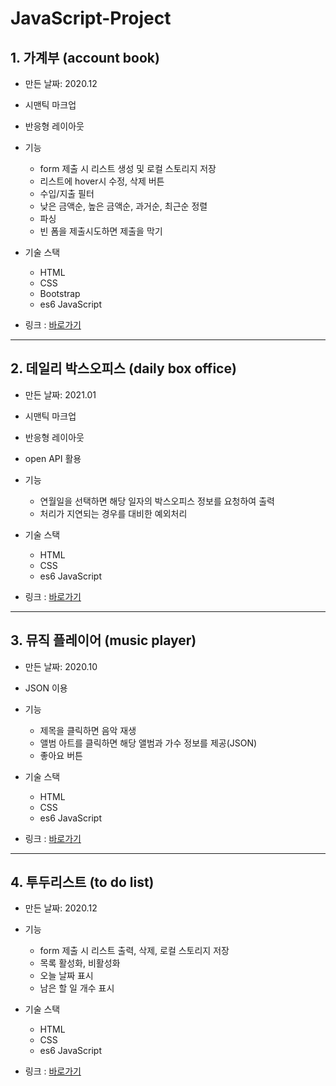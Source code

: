 # JavaScript-Project
## 1. 가계부 (account book)
* 만든 날짜: 2020.12
* 시맨틱 마크업   
* 반응형 레이아웃   

* 기능   
  - form 제출 시 리스트 생성 및 로컬 스토리지 저장   
  - 리스트에 hover시 수정, 삭제 버튼   
  - 수입/지출 필터   
  - 낮은 금액순, 높은 금액순, 과거순, 최근순 정렬   
  - 파싱   
  - 빈 폼을 제출시도하면 제출을 막기   
  
* 기술 스택   
  - HTML   
  - CSS   
  - Bootstrap   
  - es6 JavaScript      
  
* 링크 : [바로가기](https://coolmj97.github.io/JavaScript-Project/account-book/)
<hr/>

## 2. 데일리 박스오피스 (daily box office)
* 만든 날짜: 2021.01
* 시맨틱 마크업   
* 반응형 레이아웃     
* open API 활용
  
* 기능   
  - 연월일을 선택하면 해당 일자의 박스오피스 정보를 요청하여 출력   
  - 처리가 지연되는 경우를 대비한 예외처리   

* 기술 스택   
  - HTML   
  - CSS   
  - es6 JavaScript   
  
* 링크 : [바로가기](https://coolmj97.github.io/JavaScript-Project/daily-box-office-API/)   
<hr/>

## 3. 뮤직 플레이어 (music player)   
* 만든 날짜: 2020.10
* JSON 이용   

* 기능   
  - 제목을 클릭하면 음악 재생   
  - 앨범 아트를 클릭하면 해당 앨범과 가수 정보를 제공(JSON)   
  - 좋아요 버튼   
* 기술 스택   
  - HTML   
  - CSS   
  - es6 JavaScript   
* 링크 : [바로가기](https://coolmj97.github.io/JavaScript-Project/music-player/)
<hr/>

## 4. 투두리스트 (to do list)
* 만든 날짜: 2020.12
* 기능   
  - form 제출 시 리스트 출력, 삭제, 로컬 스토리지 저장   
  - 목록 활성화, 비활성화   
  - 오늘 날짜 표시   
  - 남은 할 일 개수 표시   
   
* 기술 스택   
  - HTML   
  - CSS   
  - es6 JavaScript   
  
* 링크 : [바로가기](https://coolmj97.github.io/JavaScript-Project/to-do-list/)
